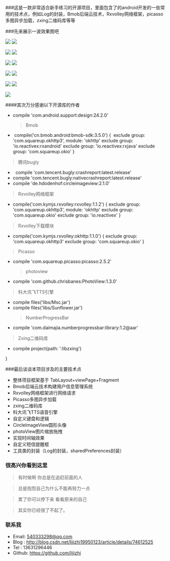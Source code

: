 ###这是一款非常适合新手练习的开源项目，里面包含了的android开发的一些常用的技术点，例如Log的封装，Bmob后端云技术，Rxvolley网络框架，picasso多图异步加载，zxing二维码库等等

###先来展示一波效果图吧

![](https://github.com/lijizhi/studydemo/blob/master/image/1.png) 
![](https://github.com/lijizhi/studydemo/blob/master/image/2.png)

![](https://github.com/lijizhi/studydemo/blob/master/image/3.png) 
![](https://github.com/lijizhi/studydemo/blob/master/image/4.png)


![](https://github.com/lijizhi/studydemo/blob/master/image/5.png) 
![](https://github.com/lijizhi/studydemo/blob/master/image/6.png)


![](https://github.com/lijizhi/studydemo/blob/master/image/7.png) 
![](https://github.com/lijizhi/studydemo/blob/master/image/8.png)

![](https://github.com/lijizhi/studydemo/blob/master/image/9.png)
![](https://github.com/lijizhi/studydemo/blob/master/image/10.png)

![](https://github.com/lijizhi/studydemo/blob/master/image/11.png)




####其次万分感谢以下开源库的作者
   
 - compile 'com.android.support:design:24.2.0'
    > Bmob
 -  compile('cn.bmob.android:bmob-sdk:3.5.0') {
 exclude group: 'com.squareup.okhttp3', module: 'okhttp'
 exclude group: 'io.reactivex:rxandroid'
 exclude group: 'io.reactivex:rxjava'
 exclude group: 'com.squareup.okio'
 }
 > 腾讯bugly
 -   compile 'com.tencent.bugly:crashreport:latest.release'
 -   compile 'com.tencent.bugly:nativecrashreport:latest.release'
 -  compile 'de.hdodenhof:circleimageview:2.1.0'
> Rxvolley网络框架
 - compile('com.kymjs.rxvolley:rxvolley:1.1.2') {
        exclude group: 'com.squareup.okhttp3', module: 'okhttp'
        exclude group: 'com.squareup.okio'
        exclude group: 'io.reactivex'
    }
 > Rxvolley下载模块 
 - compile('com.kymjs.rxvolley:okhttp:1.1.0') {
        exclude group: 'com.squareup.okhttp3'
        exclude group: 'com.squareup.okio'
    }
 > Picasso
 - compile 'com.squareup.picasso:picasso:2.5.2'
     > photoview
 - compile 'com.github.chrisbanes:PhotoView:1.3.0'
 > 科大讯飞TTS引擎 
 -  compile files('libs/Msc.jar')
 - compile files('libs/Sunflower.jar')
     > NumberProgressBar
 - compile 'com.daimajia.numberprogressbar:library:1.2@aar'
 > Zxing二维码库
 - compile project(path: ':libzxing')

}

###最后谈谈本项目涉及的主要技术点
- 整体项目框架基于 TabLayout+viewPage+Fragment
- Bmob后端云技术构建用户信息管理系统
- Rxvolley网络框架进行网络请求
- Picasso多图异步加载
- zxing二维码库
- 科大讯飞TTS语音引擎
- 自定义键盘和逻辑
- CircleImageView圆形头像
- photoView图片缩放拖拽
- 实现时间轴效果
- 自定义短信提醒框
- 工具类的封装（Log的封装，sharedPreferences封装）

### 很高兴你看到这里

> 有时候啊   你总是在追赶前面的人

> 总是抱怨自己为什么不能再努力一点

>累了你可以停下来   看看原来的自己

>其实你已经很了不起了。

### 联系我
* Email: 540333298@qq.com
* Blog : http://blog.csdn.net/lijizhi19950123/article/details/74612525
* Tel  : 13631296446
* Github: https://github.com/lijizhi
